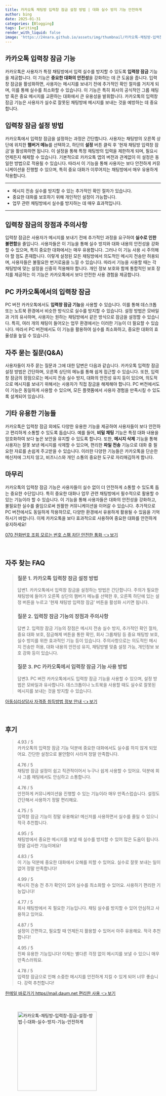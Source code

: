 ```yaml
---
title: 카카오톡 채팅방 입력창 잠금 설정 방법 | 대화 실수 방지 기능 안전하게
author: bing
date: 2025-01-31
categories: [Blogging]
tags: [writing]
render_with_liquid: false
image: 'https://24nara.github.io/assets/img/thumbnail/카카오톡-채팅방-입력창-잠금-설정-방법-|-대화-실수-방지-기능-안전하게.webp'
---
```



<h2 id='카카오톡_입력창_잠금_기능'>카카오톡 입력창 잠금 기능</h2>

<p>카카오톡은 사용자가 특정 채팅방에서 입력 실수를 방지할 수 있도록 <b>입력창 잠금</b> 기능을 제공합니다. 이 기능은 <b>중요한 대화의 안전성</b>을 강화하는 데 큰 도움을 줍니다. 입력창 잠금을 활성화하면, 사용자는 메시지를 보내기 전에 추가적인 확인 절차를 거치게 되며, 이를 통해 실수를 최소화할 수 있습니다. 이 기능은 특히 회사의 공식적인 그룹 채팅방 혹은 중요 메시지를 교환하는 대화에서 큰 유용성을 발휘합니다. 카카오톡의 입력창 잠금 기능은 사용자가 실수로 잘못된 채팅방에 메시지를 보내는 것을 예방하는 데 중요합니다.</p>

<h2 id='입력창_잠금_설정_방법'>입력창 잠금 설정 방법</h2>

<p>카카오톡에서 입력창 잠금을 설정하는 과정은 간단합니다. 사용자는 채팅방의 오른쪽 상단에 위치한 <b>햄버거 메뉴</b>를 선택하고, 하단의 <b>설정</b> 버튼 클릭 후 '현재 채팅방 입력창 잠금'을 활성화하면 됩니다. 이 설정을 통해 특정 채팅방의 입력을 제한하게 되며, 필요시 언제든지 해제할 수 있습니다. 기본적으로 카카오톡 앱의 버전과 관계없이 이 설정은 동일한 방법으로 적용될 수 있습니다. 따라서 이 기능을 통해 사용자는 보다 안전하게 커뮤니케이션을 진행할 수 있으며, 특히 중요 대화가 이루어지는 채팅방에서 매우 유용하게 작용합니다.</p>

<hr />

<ul>
    <li>메시지 전송 실수를 방지할 수 있는 추가적인 확인 절차가 있습니다.</li>
    <li>중요한 대화를 보호하기 위해 개인적인 설정이 가능합니다.</li>
    <li>업무 관련 채팅방에서 실수를 방지하는 데 매우 효과적입니다.</li>
</ul>

<hr />

<h2 id='입력창_잠금의_장점과_주의사항'>입력창 잠금의 장점과 주의사항</h2>

<p>입력창 잠금은 사용자가 메시지를 보내기 전에 추가적인 과정을 요구하여 <b>실수로 인한 불편함</b>을 줄입니다. 사용자들은 이 기능을 통해 실수 방지와 대화 내용의 안전성을 강화할 수 있으며, 특히 중요한 대화에서는 매우 유용합니다. 그러나 이 기능 사용 시 주의해야 할 점도 존재합니다. 이렇게 설정된 모든 채팅방에서 의도적인 메시지 전송만 허용되며, 사용자들은 불필요한 번거로움을 느낄 수 있습니다. 따라서 기능을 사용할 때는 각 채팅방에 맞는 설정을 신중히 적용해야 합니다. 개인 정보 보호와 함께 통합적인 보호 장치를 제공하는 이 기능은 카카오톡에서 보다 안전한 사용 경험을 제공합니다.</p>

<h2 id='PC_카카오톡에서의_입력창_잠금'>PC 카카오톡에서의 입력창 잠금</h2>

<p>PC 버전 카카오톡에서도 <b>입력창 잠금 기능</b>을 사용할 수 있습니다. 이를 통해 데스크톱 또는 노트북 환경에서 비슷한 방식으로 실수를 방지할 수 있습니다. 설정 방법은 모바일과 거의 유사하며, 사용자는 원하는 채팅방에서 같은 방식으로 잠금을 설정할 수 있습니다. 특히, 여러 개의 채팅이 들어오는 업무 환경에서는 이러한 기능이 더 필요할 수 있습니다. 따라서 PC 버전에서도 이 기능을 활용하여 실수를 최소화하고, 중요한 대화의 효율성을 높일 수 있습니다.</p>

<h2 id='QNA'>자주 묻는 질문(Q&A)</h2>

<p>사용자들이 자주 묻는 질문과 그에 대한 답변은 다음과 같습니다. 카카오톡 입력창 잠금 설정 방법은 간단하며, 오른쪽 상단의 메뉴를 통해 쉽게 접근할 수 있습니다. 또한, 입력창 잠금의 장점으로는 메시지 전송 실수 방지, 대화의 안전성 유지 등이 있으며, 의도적으로 메시지를 보내기 위해서는 사용자가 직접 잠금을 해제해야 합니다. PC 버전에서도 이 기능은 동일하게 사용할 수 있으며, 모든 플랫폼에서 사용자 경험을 만족시킬 수 있도록 설계되어 있습니다.</p>

<h2 id='기타_유용한_기능들'>기타 유용한 기능들</h2>

<p>카카오톡은 입력창 잠금 외에도 다양한 유용한 기능을 제공하여 사용자들이 보다 안전하고 편리하게 소통할 수 있도록 돕습니다. 예를 들어, <b>비밀 채팅</b> 기능은 특정 대화 내용을 암호화하여 보다 높은 보안을 유지할 수 있도록 합니다. 또한, <b>메시지 삭제</b> 기능을 통해 사용자는 잘못 보낸 메시지를 삭제할 수 있으며, 편리한 <b>파일 전송</b> 기능으로 대화 중 필요한 자료를 손쉽게 주고받을 수 있습니다. 이러한 다양한 기능들은 카카오톡을 단순한 메신저에 그치지 않고, 비즈니스와 개인 소통의 중요한 도구로 자리매김하게 합니다.</p>

<h2 id='마무리'>마무리</h2>

<p>카카오톡의 입력창 잠금 기능은 사용자들이 실수 없이 더 안전하게 소통할 수 있도록 돕는 중요한 수단입니다. 특히 중요한 대화나 업무 관련 채팅방에서 필수적으로 활용할 수 있는 기능이라 할 수 있습니다. 이 기능을 통해 사용자들은 대화의 안전성을 강화하고, 불필요한 실수를 줄임으로써 원활한 커뮤니케이션을 이어갈 수 있습니다. 추가적으로 PC 버전에서도 동일하게 작용하므로, 다양한 환경에서 유용하게 활용될 수 있음을 기억하시기 바랍니다. 이제 카카오톡을 보다 효과적으로 사용하여 중요한 대화를 안전하게 유지하세요!</p>


<p><a class="click-button" title="070 전화번호 조회 모르는 번호 스팸 차단 안전한 통화" href="https://24nara.github.io/posts/070-%EC%A0%84%ED%99%94%EB%B2%88%ED%98%B8-%EC%A1%B0%ED%9A%8C-%EB%AA%A8%EB%A5%B4%EB%8A%94-%EB%B2%88%ED%98%B8-%EC%8A%A4%ED%8C%B8-%EC%B0%A8%EB%8B%A8-%EC%95%88%EC%A0%84%ED%95%9C-%ED%86%B5%ED%99%94/" rel="dofollow">070 전화번호 조회 모르는 번호 스팸 차단 안전한 통화 👈 보기</a></p><br>
<h2 id='자주_찾는_FAQ'>자주 찾는 FAQ</h2>
<div itemscope="" itemtype="https://schema.org/FAQPage"> 
<blockquote> 
<div itemscope="" itemprop="mainEntity" itemtype="https://schema.org/Question"> 
<h3 itemprop="name">질문 1. 카카오톡 입력창 잠금 설정 방법</h3> 
<div itemscope="" itemprop="acceptedAnswer" itemtype="https://schema.org/Answer"> 
<span itemprop="text"> 
<p>답변1. 카카오톡에서 입력창 잠금을 설정하는 방법은 간단합니다. 주의가 필요한 채팅방에 들어가 오른쪽 상단의 햄버거 메뉴를 선택한 후, 오른쪽 하단에 있는 설정 버튼을 누르고 '현재 채팅방 입력창 잠금' 버튼을 활성화 시키면 됩니다.</p> 
</span> 
</div> 
</div> 
<div itemscope="" itemprop="mainEntity" itemtype="https://schema.org/Question"> 
<h3 itemprop="name">질문 2. 입력창 잠금 기능의 장점과 주의사항</h3> 
<div itemscope="" itemprop="acceptedAnswer" itemtype="https://schema.org/Answer"> 
<span itemprop="text"> 
<p>답변 2. 입력창 잠금 기능의 장점은 메시지 전송 실수 방지, 추가적인 확인 절차, 중요 대화 보호, 잠금해제 버튼을 통한 확인, 회사 그룹채팅 등 중요 채팅방 보호, 실수 방지를 위한 효과적인 기능 등이 있습니다. 주의사항으로는 의도적인 메시지 전송만 허용, 대화 내용의 안전성 유지, 채팅방별 맞춤 설정 가능, 개인정보 보호 강화 등이 있습니다.</p> 
</span> 
</div> 
</div> 
<div itemscope="" itemprop="mainEntity" itemtype="https://schema.org/Question"> 
<h3 itemprop="name">질문 3. PC 카카오톡에서 입력창 잠금 기능 사용 방법</h3> 
<div itemscope="" itemprop="acceptedAnswer" itemtype="https://schema.org/Answer"> 
<span itemprop="text"> 
<p>답변3. PC 버전 카카오톡에서도 입력창 잠금 기능을 사용할 수 있으며, 설정 방법은 모바일과 유사합니다. 데스크톱이나 노트북을 사용할 때도 실수로 잘못된 메시지를 보내는 것을 방지할 수 있습니다.</p> 
</span> 
</div> 
</div> 
</blockquote> 
</div>
<p><a class="click-button" title="아동심리상담사 자격증 취득방법 정보 안내" href="https://24nara.github.io/posts/%EC%95%84%EB%8F%99%EC%8B%AC%EB%A6%AC%EC%83%81%EB%8B%B4%EC%82%AC-%EC%9E%90%EA%B2%A9%EC%A6%9D-%EC%B7%A8%EB%93%9D%EB%B0%A9%EB%B2%95-%EC%A0%95%EB%B3%B4-%EC%95%88%EB%82%B4/" rel="dofollow">아동심리상담사 자격증 취득방법 정보 안내 👈 보기</a></p><br>
<h2 id='후기'>후기</h2>
<div itemscope itemtype="https://schema.org/Product">
  <blockquote>
  <div itemprop="review" itemscope itemtype="https://schema.org/Review">
      <div itemprop="reviewRating" itemscope itemtype="https://schema.org/Rating"> <span itemprop="ratingValue">4.93</span> / <span itemprop="bestRating">5</span> </div>
      <span itemprop="reviewBody">카카오톡의 입력창 잠금 기능 덕분에 중요한 대화에서도 실수를 하지 않게 되었어요. 간단한 설정으로 불안함이 사라져 정말 만족합니다.</span>
  </div>
  <br>
  <div itemprop="review" itemscope itemtype="https://schema.org/Review">
      <div itemprop="reviewRating" itemscope itemtype="https://schema.org/Rating"> <span itemprop="ratingValue">4.76</span> / <span itemprop="bestRating">5</span> </div>
      <span itemprop="reviewBody">채팅방 잠금 설정이 쉽고 직관적이어서 누구나 쉽게 사용할 수 있어요. 덕분에 회사 그룹 채팅에서도 안심하고 소통합니다.</span>
  </div>
  <br>
  <div itemprop="review" itemscope itemtype="https://schema.org/Review">
      <div itemprop="reviewRating" itemscope itemtype="https://schema.org/Rating"> <span itemprop="ratingValue">4.76</span> / <span itemprop="bestRating">5</span> </div>
      <span itemprop="reviewBody">안전하게 커뮤니케이션을 진행할 수 있는 기능이라 매우 만족스럽습니다. 설정도 간단해서 사용하기 정말 편리해요.</span>
  </div>
  <br>
  <div itemprop="review" itemscope itemtype="https://schema.org/Review">
      <div itemprop="reviewRating" itemscope itemtype="https://schema.org/Rating"> <span itemprop="ratingValue">4.75</span> / <span itemprop="bestRating">5</span> </div>
      <span itemprop="reviewBody">입력창 잠금 기능이 정말 유용해요! 메신저를 사용하면서 실수를 줄일 수 있으니 적극 추천합니다.</span>
  </div>
  <br>
  <div itemprop="review" itemscope itemtype="https://schema.org/Review">
      <div itemprop="reviewRating" itemscope itemtype="https://schema.org/Rating"> <span itemprop="ratingValue">4.95</span> / <span itemprop="bestRating">5</span> </div>
      <span itemprop="reviewBody">채팅방에서 중요한 메시지를 보낼 때 실수를 방지할 수 있어 많은 도움이 됩니다. 정말 감사한 기능이에요!</span>
  </div>
  <br>
  <div itemprop="review" itemscope itemtype="https://schema.org/Review">
      <div itemprop="reviewRating" itemscope itemtype="https://schema.org/Rating"> <span itemprop="ratingValue">4.83</span> / <span itemprop="bestRating">5</span> </div>
      <span itemprop="reviewBody">이 기능 덕분에 중요한 대화에서 오해를 피할 수 있어요. 실수로 잘못 보내는 일이 없어 정말 만족합니다!</span>
  </div>
  <br>
  <div itemprop="review" itemscope itemtype="https://schema.org/Review">
      <div itemprop="reviewRating" itemscope itemtype="https://schema.org/Rating"> <span itemprop="ratingValue">4.99</span> / <span itemprop="bestRating">5</span> </div>
      <span itemprop="reviewBody">메시지 전송 전 추가 확인이 있어 실수를 최소화할 수 있어요. 사용하기 편리한 기능입니다!</span>
  </div>
  <br>
  <div itemprop="review" itemscope itemtype="https://schema.org/Review">
      <div itemprop="reviewRating" itemscope itemtype="https://schema.org/Rating"> <span itemprop="ratingValue">4.77</span> / <span itemprop="bestRating">5</span> </div>
      <span itemprop="reviewBody">회사 채팅방에서 꼭 필요한 기능입니다. 채팅 실수를 방지할 수 있어 안심하고 사용하고 있어요.</span>
  </div>
  <br>
  <div itemprop="review" itemscope itemtype="https://schema.org/Review">
      <div itemprop="reviewRating" itemscope itemtype="https://schema.org/Rating"> <span itemprop="ratingValue">4.87</span> / <span itemprop="bestRating">5</span> </div>
      <span itemprop="reviewBody">설정이 간편하고, 필요할 때 언제든지 활용할 수 있어서 아주 유용해요. 적극 추천합니다!</span>
  </div>
  <br>
  <div itemprop="review" itemscope itemtype="https://schema.org/Review">
      <div itemprop="reviewRating" itemscope itemtype="https://schema.org/Rating"> <span itemprop="ratingValue">4.95</span> / <span itemprop="bestRating">5</span> </div>
      <span itemprop="reviewBody">진짜 유용한 기능입니다! 이제는 별다른 걱정 없이 메시지를 보낼 수 있으니 매우 만족스러워요.</span>
  </div>
  <br>
  <div itemprop="review" itemscope itemtype="https://schema.org/Review">
      <div itemprop="reviewRating" itemscope itemtype="https://schema.org/Rating"> <span itemprop="ratingValue">4.78</span> / <span itemprop="bestRating">5</span> </div>
      <span itemprop="reviewBody">입력창 잠금으로 인해 소중한 메시지를 안전하게 지킬 수 있게 되어 너무 좋습니다. 강력 추천합니다!</span>
  </div>
  </blockquote>
</div>
<p><a class="click-button" title="한메일 바로가기 https//mail.daum.net 편리한 사용" href="https://24nara.github.io/posts/%ED%95%9C%EB%A9%94%EC%9D%BC-%EB%B0%94%EB%A1%9C%EA%B0%80%EA%B8%B0-httpsmail.daum.net-%ED%8E%B8%EB%A6%AC%ED%95%9C-%EC%82%AC%EC%9A%A9/" rel="dofollow">한메일 바로가기 https//mail.daum.net 편리한 사용 👈 보기</a></p><br>
<figure class="image"><img src="https://24nara.github.io/assets/img/thumbnail/카카오톡-채팅방-입력창-잠금-설정-방법-|-대화-실수-방지-기능-안전하게.webp" alt="카카오톡-채팅방-입력창-잠금-설정-방법-|-대화-실수-방지-기능-안전하게" width="256" height="256"></figure>